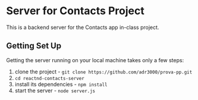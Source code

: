 # Server for Contacts Project

This is a backend server for the Contacts app in-class project. 


## Getting Set Up

Getting the server running on your local machine takes only a few steps:

1. clone the project - `git clone https://github.com/adr3000/prova-pp.git`
2. `cd reactnd-contacts-server`
3. install its dependencies - `npm install`
4. start the server - `node server.js`

